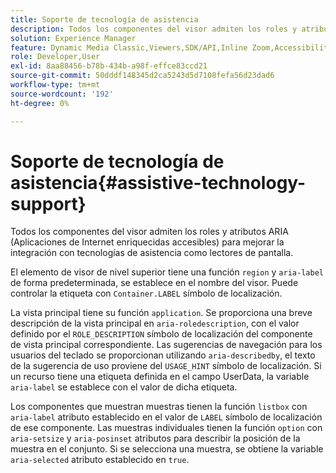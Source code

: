 ```yaml
---
title: Soporte de tecnología de asistencia
description: Todos los componentes del visor admiten los roles y atributos ARIA (Aplicaciones de Internet enriquecidas accesibles) para mejorar la integración con tecnologías de asistencia como lectores de pantalla.
solution: Experience Manager
feature: Dynamic Media Classic,Viewers,SDK/API,Inline Zoom,Accessibility
role: Developer,User
exl-id: 8aa88456-b78b-434b-a98f-effce83ccd21
source-git-commit: 50dddf148345d2ca5243d5d7108fefa56d23dad6
workflow-type: tm+mt
source-wordcount: '192'
ht-degree: 0%

---
```


# Soporte de tecnología de asistencia{#assistive-technology-support}

Todos los componentes del visor admiten los roles y atributos ARIA (Aplicaciones de Internet enriquecidas accesibles) para mejorar la integración con tecnologías de asistencia como lectores de pantalla.

El elemento de visor de nivel superior tiene una función `region` y `aria-label` de forma predeterminada, se establece en el nombre del visor. Puede controlar la etiqueta con `Container.LABEL` símbolo de localización.

La vista principal tiene su función `application`. Se proporciona una breve descripción de la vista principal en `aria-roledescription`, con el valor definido por el `ROLE_DESCRIPTION` símbolo de localización del componente de vista principal correspondiente. Las sugerencias de navegación para los usuarios del teclado se proporcionan utilizando `aria-describedby`, el texto de la sugerencia de uso proviene del `USAGE_HINT` símbolo de localización. Si un recurso tiene una etiqueta definida en el campo UserData, la variable `aria-label` se establece con el valor de dicha etiqueta.

Los componentes que muestran muestras tienen la función `listbox` con `aria-label` atributo establecido en el valor de `LABEL` símbolo de localización de ese componente. Las muestras individuales tienen la función `option` con `aria-setsize` y `aria-posinset` atributos para describir la posición de la muestra en el conjunto. Si se selecciona una muestra, se obtiene la variable `aria-selected` atributo establecido en `true`.
